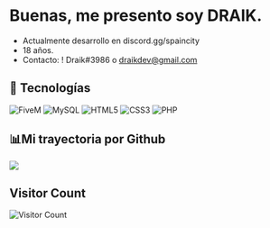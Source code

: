 # Buenas, me presento soy DRAIK.


- Actualmente desarrollo en discord.gg/spaincity </a>
- 18 años.
- Contacto: ! Draik#3986 o draikdev@gmail.com

## :rocket: Tecnologías
![FiveM](https://img.shields.io/badge/FIVEM-orange.svg?&style=for-the-badge&logo=lua&logoColor=white)
![MySQL](https://img.shields.io/badge/-MySQL-orange?style=for-the-badge&logo=mysql&logoColor=000)
![HTML5](https://img.shields.io/badge/HTML5-E34F26?style=for-the-badge&logo=html5&logoColor=white)
![CSS3](https://img.shields.io/badge/CSS3-1572B6?style=for-the-badge&logo=css3&logoColor=white)
![PHP](https://img.shields.io/badge/PHP-484c89?style=for-the-badge&logo=php&logoColor=white&logoColor=black)


## 📊Mi trayectoria por Github

![](https://github-readme-stats.vercel.app/api?username=draikdev&show_icons=true&bg_color=45,fc00ff,00dbde&title_color=fff&text_color=fff)

## Visitor Count
![Visitor Count](https://profile-counter.glitch.me/DRAIKDev/count.svg)
